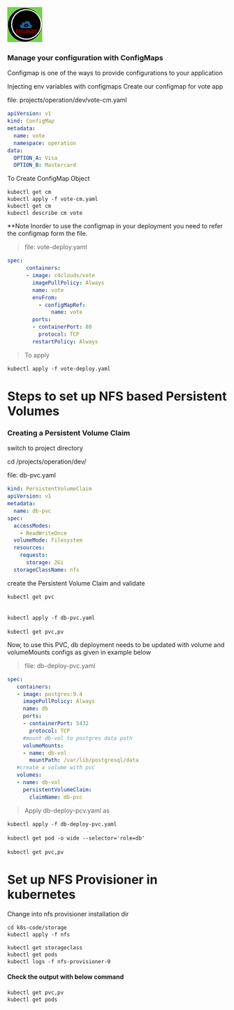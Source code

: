 <img src="../images/c4logo.png">

### Manage your configuration with ConfigMaps
Configmap is one of the ways to provide configurations to your application

Injecting env variables with configmaps
Create our configmap for vote app

file: projects/operation/dev/vote-cm.yaml

```yaml
apiVersion: v1
kind: ConfigMap
metadata:
  name: vote
  namespace: operation
data:
  OPTION_A: Visa
  OPTION_B: Mastercard
```  

To Create ConfigMap Object

```
kubectl get cm
kubectl apply -f vote-cm.yaml
kubectl get cm
kubectl describe cm vote
```

**Note Inorder to use the configmap in your deployment you need to refer the configmap form the file.

>file: vote-deploy.yaml

```yaml
spec:
      containers:
      - image: c4clouds/vote
        imagePullPolicy: Always
        name: vote
        envFrom:
          - configMapRef:
              name: vote
        ports:
        - containerPort: 80
          protocol: TCP
        restartPolicy: Always
```

> To apply

```
kubectl apply -f vote-deploy.yaml
```

# Steps to set up NFS based Persistent Volumes
### Creating a Persistent Volume Claim
switch to project directory

cd /projects/operation/dev/

file: db-pvc.yaml

```yaml
kind: PersistentVolumeClaim
apiVersion: v1
metadata:
  name: db-pvc
spec:
  accessModes:
    - ReadWriteOnce
  volumeMode: Filesystem
  resources:
    requests:
      storage: 2Gi
  storageClassName: nfs
```

create the Persistent Volume Claim and validate

```
kubectl get pvc


kubectl apply -f db-pvc.yaml

kubectl get pvc,pv
```

Now, to use this PVC, db deployment needs to be updated with volume and volumeMounts configs as given in example below

>file: db-deploy-pvc.yaml

```yaml
spec:
   containers:
   - image: postgres:9.4
     imagePullPolicy: Always
     name: db
     ports:
     - containerPort: 5432
       protocol: TCP
     #mount db-vol to postgres data path
     volumeMounts:
     - name: db-vol
       mountPath: /var/lib/postgresql/data
   #create a volume with pvc
   volumes:
   - name: db-vol
     persistentVolumeClaim:
       claimName: db-pvc
```

>Apply db-deploy-pcv.yaml as

```
kubectl apply -f db-deploy-pvc.yaml

kubectl get pod -o wide --selector='role=db'

kubectl get pvc,pv
```
# Set up NFS Provisioner in kubernetes
Change into nfs provisioner installation dir

```
cd k8s-code/storage
kubectl apply -f nfs
```

```
kubectl get storageclass
kubectl get pods
kubectl logs -f nfs-provisioner-0
```
#### Check the output with below command
```
kubectl get pvc,pv
kubectl get pods
```


 

